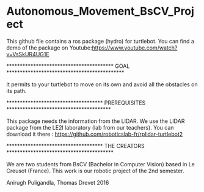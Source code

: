 # Autonomous_Movement_BsCV_Project

This github file contains a ros package (hydro) for turtlebot.
You can find a demo of the package on Youtube:https://www.youtube.com/watch?v=VsSkUR4UG1E

**************************************** GOAL ********************************************

It permits to your turtlebot to move on its own and avoid all the obstacles on its path.

************************************ PREREQUISITES ***************************************

This package needs the information from the LIDAR. We use the LIDAR package from the LE2I
laboratory (lab from our teachers). 
You can download it there : https://github.com/roboticslab-fr/rplidar-turtlebot2

************************************ THE CREATORS ****************************************

We are two students from BsCV (Bachelor in Computer Vision) based in Le Creusot (France).
This work is our robotic project of the 2nd semester.


Anirugh Puligandla, Thomas Drevet
2016
